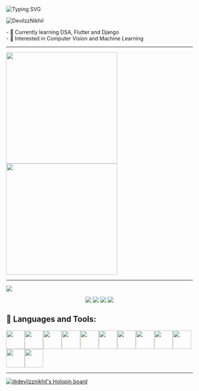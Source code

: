 ![Typing SVG](https://readme-typing-svg.herokuapp.com?font=monaco&duration=4000&color=44F729&vCenter=true&lines=Hi+I+am+Nikhil+Aggarwal;I'm+currently+learning+Flutter;and+Django;)

<p align="left"> <img src="https://komarev.com/ghpvc/?username=DevilzzNikhil&label=Profile%20views&color=0e75b6&style=flat" alt="DevilzzNikhil" /> </p>
- 🔰 Currently learning DSA, Flutter and Django<br>
- 🔰 Interested in Computer Vision and Machine Learning
<hr>

<img height=300 src="https://user-images.githubusercontent.com/77121931/168066191-076e7dc6-212c-4465-a7d0-ff44e23a4d70.gif" /><img height=300 src="https://user-images.githubusercontent.com/77121931/168083944-913d2267-5134-4a86-b242-8147d6a2f0a6.gif"/>
<hr>
<!-- <img align="left" src="https://github-readme-stats.vercel.app/api/?username=Shubham9455&theme=dark" /> -->
<!-- <img  src="https://github-readme-stats.vercel.app/api/top-langs/?username=Shubham9455&theme=dark" /> -->
<img  src="https://github-readme-streak-stats.herokuapp.com/?user=Shubham9455&theme=vision-friendly-dark" />


<p align="center">
  <a href="https://www.linkedin.com/in/shubham-jaiswal-ece/"><img src="https://img.shields.io/badge/LinkedIn-0077B5?style=for-the-badge&logo=linkedin&logoColor=white"></a> 
  <a href="https://www.instagram.com/shubham_jai.swal"><img src="https://img.shields.io/badge/Instagram-E4405F?style=for-the-badge&logo=instagram&logoColor=white"></a> 
  <a href="https://twitter.com/shubham_2K22"><img src="https://img.shields.io/badge/Twitter-1DA1F2?style=for-the-badge&logo=twitter&logoColor=white"></a>
  <a href="mailto:shubham.jaiswal.ece21@itbhu.ac.in"><img src="https://img.shields.io/badge/mail-EA4335?style=for-the-badge&logo=gmail&logoColor=white"></a>
</p>

## 🧰 Languages and Tools:
<img height=50 src="https://cdn.jsdelivr.net/gh/devicons/devicon/icons/c/c-original.svg"/><img height=50 src="https://cdn.jsdelivr.net/gh/devicons/devicon/icons/cplusplus/cplusplus-original.svg"/><img height=50 src="https://cdn.jsdelivr.net/gh/devicons/devicon/icons/python/python-original.svg"/><img height=50 src="https://cdn.jsdelivr.net/gh/devicons/devicon/icons/flutter/flutter-original.svg"/><img height=50 src="https://cdn.jsdelivr.net/gh/devicons/devicon/icons/c/c-original.svg"/><img height=50 src="https://cdn.jsdelivr.net/gh/devicons/devicon/icons/dart/dart-original.svg"/><img height=50 src="https://cdn.jsdelivr.net/gh/devicons/devicon/icons/html5/html5-original.svg" /><img height=50 src="https://cdn.jsdelivr.net/gh/devicons/devicon/icons/css3/css3-original.svg" /><img height=50 src="https://cdn.jsdelivr.net/gh/devicons/devicon/icons/react/react-original.svg" /><img height=50 src="https://cdn.jsdelivr.net/gh/devicons/devicon/icons/git/git-plain.svg"/><img height=50 src="https://cdn.jsdelivr.net/gh/devicons/devicon/icons/numpy/numpy-original.svg"/><img height=50 src="https://cdn.jsdelivr.net/gh/devicons/devicon/icons/pandas/pandas-original.svg"/>
<hr/>

[![@devilzznikhil's Holopin board](https://holopin.io/api/user/board?user=devilzznikhil)](https://holopin.io/@devilzznikhil)

